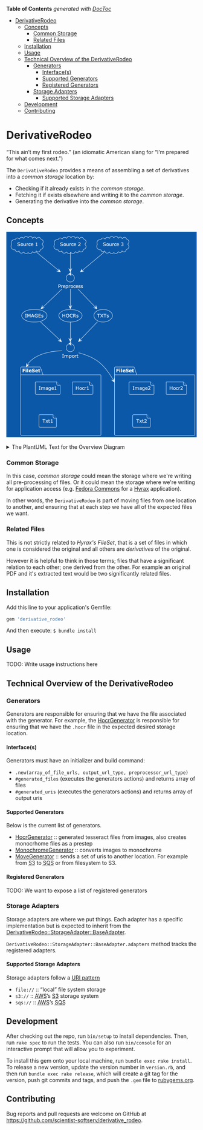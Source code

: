 <!-- START doctoc generated TOC please keep comment here to allow auto update -->
<!-- DON'T EDIT THIS SECTION, INSTEAD RE-RUN doctoc TO UPDATE -->
**Table of Contents**  *generated with [DocToc](https://github.com/thlorenz/doctoc)*

- [DerivativeRodeo](#derivativerodeo)
  - [Concepts](#concepts)
    - [Common Storage](#common-storage)
    - [Related Files](#related-files)
  - [Installation](#installation)
  - [Usage](#usage)
  - [Technical Overview of the DerivativeRodeo](#technical-overview-of-the-derivativerodeo)
    - [Generators](#generators)
      - [Interface(s)](#interfaces)
      - [Supported Generators](#supported-generators)
      - [Registered Generators](#registered-generators)
    - [Storage Adapters](#storage-adapters)
      - [Supported Storage Adapters](#supported-storage-adapters)
  - [Development](#development)
  - [Contributing](#contributing)

<!-- END doctoc generated TOC please keep comment here to allow auto update -->

# DerivativeRodeo

“This ain’t my first rodeo.” (an idiomatic American slang for “I’m prepared for what comes next.”)

The `DerivativeRodeo` provides a means of assembling a set of derivatives into a _common storage_ location by:

- Checking if it already exists in the _common storage_.
- Fetching it if exists elsewhere and writing it to the _common storage_.
- Generating the derivative into the _common storage_.

## Concepts

![Overview](./artifacts/derivative_rodeo-overview.png)

<details>
<summary>The PlantUML Text for the Overview Diagram</summary>

```plantuml
@startuml
!theme amiga

cloud "Source 1" as S1
cloud "Source 2" as S2
cloud "Source 3" as S3

storage "IMAGEs" as IMAGEs
storage "HOCRs" as HOCRs
storage "TXTs" as TXTs

control Preprocess as G1

S1 -down-> G1
S2 -down-> G1
S3 -down-> G1

G1 -down-> IMAGEs
G1 -down-> HOCRs
G1 -down-> TXTs

control Import as I1

IMAGEs -down-> I1
HOCRs -down-> I1
TXTs -down-> I1

package FileSet as FileSet1 {
	file Image1
	file Hocr1
	file Txt1
}
package FileSet as FileSet2 {
	file Image2
	file Hocr2
	file Txt2
}

I1 -down-> FileSet1
I1 -down-> FileSet2

@enduml

```

</details>

### Common Storage

In this case, <dfn>common storage</dfn> could mean the storage where we're writing all pre-processing of files.  Or it could mean the storage where we're writing for application access (e.g. [Fedora Commons](https://fedora.lyrasis.org) for a [Hyrax](https://github.com/samvera/hyrax) application).

In other words, the `DerivativeRodeo` is part of moving files from one location to another, and ensuring that at each step we have all of the expected files we want.

### Related Files

This is not strictly related to <dfn>Hyrax's FileSet</dfn>, that is a set of files in which one is considered the original and all others are _derivatives_ of the original. 

However it is helpful to think in those terms; files that have a significant relation to each other; one derived from the other.  For example an original PDF and it's extracted text would be two significantly related files.

## Installation

Add this line to your application's Gemfile:

```ruby
gem 'derivative_rodeo'
```

And then execute: `$ bundle install`

## Usage

TODO: Write usage instructions here

## Technical Overview of the DerivativeRodeo

### Generators

Generators are responsible for ensuring that we have the file associated with the generator.  For example, the [HocrGenerator](./lib/derivative_rodeo/generators/hocr_generator.rb) is responsible for ensuring that we have the `.hocr` file in the expected desired storage location.

#### Interface(s)

Generators must have an initializer and build command:

- `.new(array_of_file_urls, output_url_type, preprocessor_url_type)`
- `#generated_files` (executes the generators actions) and returns array of files
- `#generated_uris` (executes the generators actions) and returns array of output uris

#### Supported Generators

Below is the current list of generators.

- [HocrGenerator](./lib/derivative_rodeo/generators/hocr_generator.rb) :: generated tesseract files from images, also creates monocrhome files as a prestep
- [MonochromeGenerator](./lib/derivative_rodeo/generators/monochrome_generator.rb) :: converts images to monochrome
- [MoveGenerator](./lib/derivative_rodeo/generators/move_generator.rb) :: sends a set of uris to another location. For example from <abbr title="Simple Storage Service">S3</abbr> to <abbr title="Simple Queue Service">SQS</abbr> or from filesystem to S3.

#### Registered Generators

TODO: We want to expose a list of registered generators

### Storage Adapters

Storage adapters are where we put things.  Each adapter has a specific implementation but is expected to inherit from the  [DerivativeRodeo::StorageAdapter::BaseAdapter](./lib/derivative_rodeo/storage_adapters/base_adapter.rb).

`DerivativeRodeo::StorageAdapter::BaseAdapter.adapters` method tracks the registered adapters.

#### Supported Storage Adapters

Storage adapters follow a [URI pattern](https://en.wikipedia.org/wiki/Uniform_Resource_Identifier#Example_URIs)

- `file://` :: “local” file system storage
- `s3://` :: <abbr title="Amazon Web Service">AWS</abbr>’s <abbr title="Simple Storage Service">S3</abbr> storage system
- `sqs://` :: <abbr title="Amazon Web Service">AWS</abbr>’s <abbr title="Simple Queue Service">SQS</abbr>

## Development

After checking out the repo, run `bin/setup` to install dependencies. Then, run `rake spec` to run the tests. You can also run `bin/console` for an interactive prompt that will allow you to experiment.

To install this gem onto your local machine, run `bundle exec rake install`. To release a new version, update the version number in `version.rb`, and then run `bundle exec rake release`, which will create a git tag for the version, push git commits and tags, and push the `.gem` file to [rubygems.org](https://rubygems.org).

## Contributing

Bug reports and pull requests are welcome on GitHub at https://github.com/scientist-softserv/derivative_rodeo.
